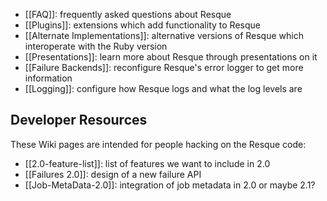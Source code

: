 * [[FAQ]]: frequently asked questions about Resque
* [[Plugins]]: extensions which add functionality to Resque
* [[Alternate Implementations]]: alternative versions of Resque which interoperate with the Ruby version
* [[Presentations]]: learn more about Resque through presentations on it
* [[Failure Backends]]: reconfigure Resque's error logger to get more information
* [[Logging]]: configure how Resque logs and what the log levels are

## Developer Resources

These Wiki pages are intended for people hacking on the Resque code:

* [[2.0-feature-list]]: list of features we want to include in 2.0
* [[Failures 2.0]]: design of a new failure API
* [[Job-MetaData-2.0]]: integration of job metadata in 2.0 or maybe 2.1?
